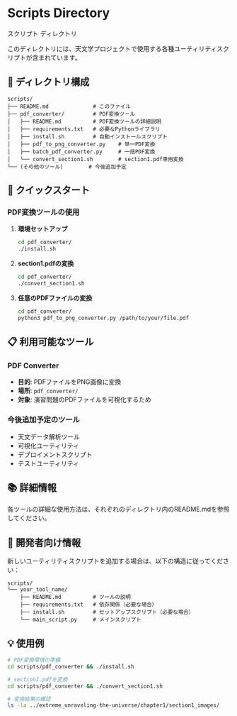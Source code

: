# Scripts Directory
スクリプト ディレクトリ

このディレクトリには、天文学プロジェクトで使用する各種ユーティリティスクリプトが含まれています。

## 📁 ディレクトリ構成

```
scripts/
├── README.md              # このファイル
├── pdf_converter/         # PDF変換ツール
│   ├── README.md          # PDF変換ツールの詳細説明
│   ├── requirements.txt   # 必要なPythonライブラリ
│   ├── install.sh         # 自動インストールスクリプト
│   ├── pdf_to_png_converter.py    # 単一PDF変換
│   ├── batch_pdf_converter.py     # 一括PDF変換
│   └── convert_section1.sh        # section1.pdf専用変換
└── (その他のツール)        # 今後追加予定
```

## 🚀 クイックスタート

### PDF変換ツールの使用

1. **環境セットアップ**
   ```bash
   cd pdf_converter/
   ./install.sh
   ```

2. **section1.pdfの変換**
   ```bash
   cd pdf_converter/
   ./convert_section1.sh
   ```

3. **任意のPDFファイルの変換**
   ```bash
   cd pdf_converter/
   python3 pdf_to_png_converter.py /path/to/your/file.pdf
   ```

## 📋 利用可能なツール

### PDF Converter
- **目的**: PDFファイルをPNG画像に変換
- **場所**: `pdf_converter/`
- **対象**: 演習問題のPDFファイルを可視化するため

### 今後追加予定のツール
- 天文データ解析ツール
- 可視化ユーティリティ
- デプロイメントスクリプト
- テストユーティリティ

## 📚 詳細情報

各ツールの詳細な使用方法は、それぞれのディレクトリ内のREADME.mdを参照してください。

## 🔧 開発者向け情報

新しいユーティリティスクリプトを追加する場合は、以下の構造に従ってください：

```
scripts/
└── your_tool_name/
    ├── README.md          # ツールの説明
    ├── requirements.txt   # 依存関係（必要な場合）
    ├── install.sh         # セットアップスクリプト（必要な場合）
    └── main_script.py     # メインスクリプト
```

## 💡 使用例

```bash
# PDF変換環境の準備
cd scripts/pdf_converter && ./install.sh

# section1.pdfを変換
cd scripts/pdf_converter && ./convert_section1.sh

# 変換結果の確認
ls -la ../extreme_unraveling-the-universe/chapter1/section1_images/
```